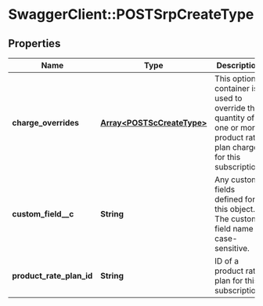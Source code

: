 # SwaggerClient::POSTSrpCreateType

## Properties
Name | Type | Description | Notes
------------ | ------------- | ------------- | -------------
**charge_overrides** | [**Array&lt;POSTScCreateType&gt;**](POSTScCreateType.md) | This optional container is used to override the quantity of one or more product rate plan charges for this subscription.  | [optional] 
**custom_field__c** | **String** | Any custom fields defined for this object. The custom field name is case-sensitive.  | [optional] 
**product_rate_plan_id** | **String** | ID of a product rate plan for this subscription.  | 


